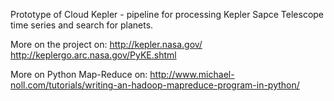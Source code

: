 Prototype of Cloud Kepler - pipeline for processing Kepler Sapce
Telescope time series and search for planets. 

More on the project on:
http://kepler.nasa.gov/
http://keplergo.arc.nasa.gov/PyKE.shtml

More on Python Map-Reduce on:
http://www.michael-noll.com/tutorials/writing-an-hadoop-mapreduce-program-in-python/
